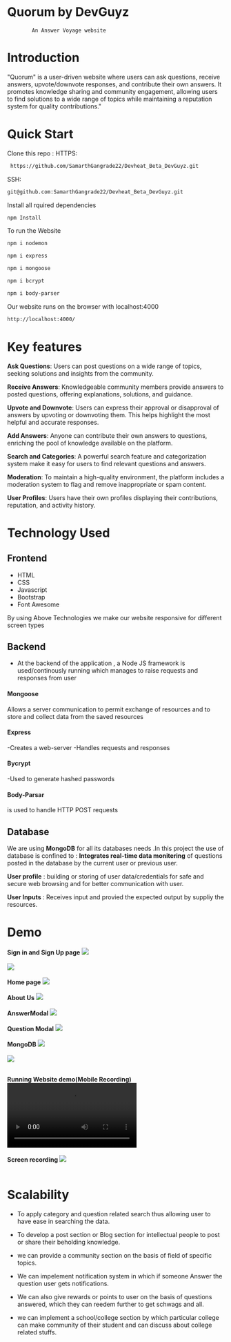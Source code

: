 
# Quorum by DevGuyz
            An Answer Voyage website

# Introduction

"Quorum" is a user-driven website where users can ask questions, receive answers, upvote/downvote responses, and contribute their own answers. It promotes knowledge sharing and community engagement, allowing users to find solutions to a wide range of topics while maintaining a reputation system for quality contributions."

# Quick Start

Clone this repo :
HTTPS:
 ```sh  
  https://github.com/SamarthGangrade22/Devheat_Beta_DevGuyz.git 
  ```
SSH:
 ```sh   
 git@github.com:SamarthGangrade22/Devheat_Beta_DevGuyz.git 
 ```

Install all rquired dependencies

```sh
npm Install
```
To run the Website
```sh
npm i nodemon
```
```sh
npm i express
```
```sh
npm i mongoose
```
```sh
npm i bcrypt
```
```sh 
npm i body-parser
```

Our website runs on the browser with localhost:4000

```sh 
http://localhost:4000/
```
# Key features

**Ask Questions**: Users can post questions on a wide range of topics, seeking solutions and insights from the community.

**Receive Answers**: Knowledgeable community members provide answers to posted questions, offering explanations, solutions, and guidance.

**Upvote and Downvote**: Users can express their approval or disapproval of answers by upvoting or downvoting them. This helps highlight the most helpful and accurate responses.

**Add Answers**: Anyone can contribute their own answers to questions, enriching the pool of knowledge available on the platform.

**Search and Categories**: A powerful search feature and categorization system make it easy for users to find relevant questions and answers.

**Moderation**: To maintain a high-quality environment, the platform includes a moderation system to flag and remove inappropriate or spam content.

**User Profiles**: Users have their own profiles displaying their contributions, reputation, and activity history.

# Technology Used

## Frontend
- HTML
- CSS
- Javascript
- Bootstrap
- Font Awesome

By using Above Technologies we make our website responsive for different screen types

## Backend
- At the backend of the application , a Node JS framework is used/continously running which manages to raise requests and responses from user

#### Mongoose
Allows a server communication to permit exchange of resources and to store and collect data from the saved resources

#### Express
-Creates a web-server
-Handles requests and responses

#### Bycrypt
-Used to generate hashed passwords

#### Body-Parsar
is used to handle HTTP POST requests

## Database
We are using **MongoDB** for all its databases needs .In this project the use of database is confined to :
**Integrates real-time data monitering** of questions posted in the database by the current user or previous user.

**User profile** : building or storing of user data/credentials for safe and secure web browsing  and for better communication with user.

**User Inputs** : Receives input and provied the expected output by suppliy the resources.

# Demo

**Sign in and Sign Up page**
![](./images/SignUp_page.png)<br><br>
![](./images/login_page.png)<br><br>
**Home page**
![](./images/homepage.png)<br><br>
**About Us**
![](./images/About_us.png)<br><br>
**AnswerModal**
![](./images/answer.png)<br><br>
**Question Modal**
![](./images/ask_page.png)<br><br>
**MongoDB**
![](./images/siteusers.jpg)<br><br>
![](./images/mongo.png)<br><br>

**Running Website demo(Mobile Recording)**
![](./images/App%20running.mp4)<br><br>
**Screen recording**
![](https://www.loom.com/share/65083fa4444245b2b631d7648dba97b6)<br><br>
# Scalability


- To apply category and question related search thus allowing user to have ease in searching the data.

- To develop a post section or Blog section for intellectual people to post or share their beholding knowledge.

- we can provide a community section on the basis of field of specific topics.

- We can impelement notification system in which if someone Answer the question user gets notifications.

- We can also give rewards or points to user on the basis of questions answered,  which they can reedem further to get schwags and all.

- we can implement a school/college section by which particular college can make community of their student and can discuss about college related stuffs.